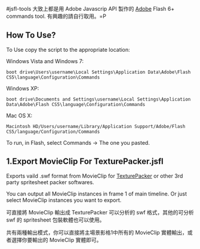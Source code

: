 #jsfl-tools
大致上都是用 Adobe Javascrip API 製作的 [Adobe](http://www.adobe.com) Flash 6+ commands tool. 有興趣的請自行取用。=P

## How To Use?
To Use copy the script to the appropriate location:

Windows Vista and Windows 7: 

    boot drive\Users\username\Local Settings\Application Data\Adobe\Flash CS5\language\Configuration\Commands

Windows XP: 

    boot drive\Documents and Settings\username\Local Settings\Application Data\Adobe\Flash CS5\language\Configuration\Commands 

Mac OS X:

    Macintosh HD/Users/username/Library/Application Support/Adobe/Flash CS5/language/Configuration/Commands

To run, in Flash, select Commands -> The one you pasted.


## 1.Export MovieClip For TexturePacker.jsfl
Exports vaild .swf format from MovieClip for [TexturePacker](https://www.codeandweb.com/texturepacker) or other 3rd party spritesheet packer softwares.

You can output all MovieClip instances in frame 1 of main timeline. Or just select MovieClip instances you want to export.

可直接將 MovieClip 輸出成 TexturePacker 可以分析的 swf 格式，其他的可分析 swf 的 spritesheet 包裝軟體也可以使用。

共有兩種輸出模式，你可以直接將主場景影格1中所有的 MovieClip 實體輸出，或者選擇你要輸出的 MovieClip 實體即可。

